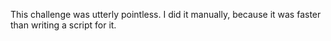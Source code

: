This challenge was utterly pointless. I did it manually, because it was faster than writing a script for it.
